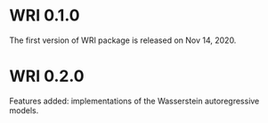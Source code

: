 # WRI 0.1.0
The first version of WRI package is released on Nov 14, 2020.

# WRI 0.2.0
Features added: implementations of the Wasserstein autoregressive models.
